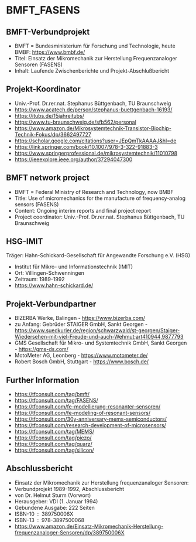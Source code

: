# BMFT_FASENS

## BMFT-Verbundprojekt 
- BMFT = Bundesministerium für Forschung und Technologie, heute BMBF: https://www.bmbf.de/
- Titel: Einsatz der Mikromechanik zur Herstellung Frequenzanaloger Sensoren (FASENS) 
- Inhalt: Laufende Zwischenberichte und Projekt-Abschlußbericht

## Projekt-Koordinator
- Univ.-Prof. Dr.rer.nat. Stephanus Büttgenbach, TU Braunschweig
- https://www.acatech.de/person/stephanus-buettgenbach-16193/
- https://itubs.de/15jahreitubs/
- https://www.tu-braunschweig.de/sfb562/personal
- https://www.amazon.de/Mikrosystemtechnik-Transistor-Biochip-Technik-Fokus/dp/3662497727
- https://scholar.google.com/citations?user=JEpQmTkAAAAJ&hl=de
- https://link.springer.com/book/10.1007/978-3-322-91883-3
- https://www.springerprofessional.de/mikrosystemtechnik/11010798
- https://ieeexplore.ieee.org/author/37294047300

## BMFT network project
- BMFT = Federal Ministry of Research and Technology, now BMBF
- Title: Use of micromechanics for the manufacture of frequency-analog sensors (FASENS)
- Content: Ongoing interim reports and final project report
- Project coordinator: Univ.-Prof. Dr.rer.nat. Stephanus Büttgenbach, TU Braunschweig
  
## HSG-IMIT
Träger: Hahn-Schickard-Gesellschaft für Angewandte Forschung e.V. (HSG)
- Institut für Mikro- und Informationstechnik (IMIT)
- Ort: Villingen-Schwenningen
- Zeitraum: 1989-1992
- https://www.hahn-schickard.de/

## Projekt-Verbundpartner
- BIZERBA Werke, Balingen - https://www.bizerba.com/
- zu Anfang: Gebrüder STAIGER GmbH, Sankt Georgen - https://www.suedkurier.de/region/schwarzwald/st-georgen/Staiger-Wiedersehen-mit-viel-Freude-und-auch-Wehmut;art410944,9877793
- GMS Gesellschaft für Mikro- und Systemtechnik GmbH, Sankt Georgen - https://gms-ds.com/
- MotoMeter AG, Leonberg - https://www.motometer.de/
- Robert Bosch GmbH, Stuttgart - https://www.bosch.de/
  
## Further Information
- https://tfconsult.com/tag/bmft/
- https://tfconsult.com/tag/FASENS/
- https://tfconsult.com/fe-modellierung-resonanter-sensoren/
- https://tfconsult.com/fe-modeling-of-resonant-sensors/
- https://tfconsult.com/30y-anniversary-mems-semiconductors/
- https://tfconsult.com/research-development-of-microsensors/
- https://tfconsult.com/tag/MEMS/
- https://tfconsult.com/tag/piezo/
- https://tfconsult.com/tag/quarz/
- https://tfconsult.com/tag/silicon/

## Abschlussbericht 
- Einsatz der Mikromechanik zur Herstellung frequenzanaloger Sensoren: 
- Verbundprojekt 1989-1992, Abschlussbericht
- von Dr. Helmut Sturm (Vorwort)
- Herausgeber:‎ VDI (1. Januar 1994)
- Gebundene Ausgabe:‎ 222 Seiten
- ISBN-10 ‏ : ‎ 389750006X
- ISBN-13 ‏ : ‎ 978-3897500068
- https://www.amazon.de/Einsatz-Mikromechanik-Herstellung-frequenzanaloger-Sensoren/dp/389750006X

